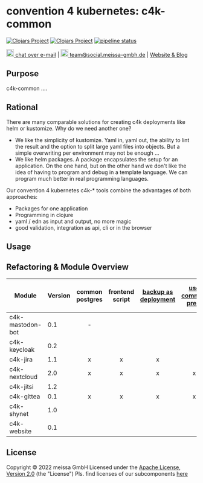 # convention 4 kubernetes: c4k-common
[![Clojars Project](https://img.shields.io/clojars/v/org.domaindrivenarchitecture/c4k-common-clj.svg)](https://clojars.org/org.domaindrivenarchitecture/c4k-common-clj) [![Clojars Project](https://img.shields.io/clojars/v/org.domaindrivenarchitecture/c4k-common-cljs.svg)](https://clojars.org/org.domaindrivenarchitecture/c4k-common-cljs) [![pipeline status](https://gitlab.com/domaindrivenarchitecture/c4k-common/badges/master/pipeline.svg)](https://gitlab.com/domaindrivenarchitecture/c4k-common/-/commits/master) 

[<img src="https://domaindrivenarchitecture.org/img/delta-chat.svg" width=20 alt="DeltaChat"> chat over e-mail](mailto:buero@meissa-gmbh.de?subject=community-chat) | [<img src="https://meissa-gmbh.de/img/community/Mastodon_Logotype.svg" width=20 alt="team@social.meissa-gmbh.de"> team@social.meissa-gmbh.de](https://social.meissa-gmbh.de/@team) | [Website & Blog](https://domaindrivenarchitecture.org)

## Purpose

c4k-common ....

## Rational

There are many comparable solutions for creating c4k deployments like helm or kustomize. Why do we need another one?
* We like the simplicity of kustomize. Yaml in, yaml out, the ability to lint the result and the option to split large yaml files into objects. But a simple overwriting per environment may not be enough ...
* We like helm packages. A package encapsulates the setup for an application. On the one hand, but on the other hand we don't like the idea of having to program and debug in a template language. We can program much better in real programming languages.

Our convention 4 kubernetes c4k-* tools combine the advantages of both approaches:
* Packages for one application
* Programming in clojure
* yaml / edn as input and output, no more magic
* good validation, integration as api, cli or in the browser

## Usage


## Refactoring & Module Overview

| Module           | Version | common postgres | frontend script | [backup as deployment][bak1] | [use common pred. ][com1] | [configs as EDN and YAML][yaml1] | [renamed test-helper][th1] |
|------------------|---------|:---------------:|:---------------:|:----------------------------:|:-------------------------:|:--------------------------------:|:--------------------------:|
| c4k-mastodon-bot | 0.1     |       -         |                 |                              |                           |                                  |                            |
| c4k-keycloak     | 0.2     |                 |                 |                              |                           |                                  |                            |
| c4k-jira         | 1.1     |       x         |       x         |        x                     |                           |                                  |                            |
| c4k-nextcloud    | 2.0     |       x         |       x         |        x                     |             x             |           x                      |                            |
| c4k-jitsi        | 1.2     |                 |                 |                              |                           |                                  |                            |
| c4k-gittea       | 0.1     |       x         |       x         |        x                     |             x             |           x                      |            x               |
| c4k-shynet       | 1.0     |                 |                 |                              |                           |                                  |                            |
| c4k-website      | 0.1     |                 |                 |                              |                           |                                  |                            |

[bak1]: https://gitlab.com/domaindrivenarchitecture/c4k-jira/-/merge_requests/1
[com1]: https://gitlab.com/domaindrivenarchitecture/c4k-nextcloud/-/merge_requests/3
[yaml1]: https://gitlab.com/domaindrivenarchitecture/c4k-nextcloud/-/merge_requests/4
[th1]: https://gitlab.com/domaindrivenarchitecture/c4k-gitea/-/merge_requests/1

## License

Copyright © 2022 meissa GmbH
Licensed under the [Apache License, Version 2.0](LICENSE) (the "License")
Pls. find licenses of our subcomponents [here](doc/SUBCOMPONENT_LICENSE)